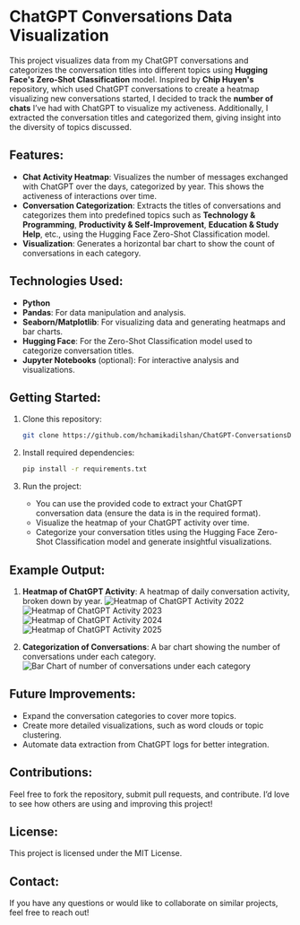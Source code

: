 # ChatGPT Conversations Data Visualization

This project visualizes data from my ChatGPT conversations and categorizes the conversation titles into different topics using **Hugging Face's Zero-Shot Classification** model. Inspired by **Chip Huyen's** repository, which used ChatGPT conversations to create a heatmap visualizing new conversations started, I decided to track the **number of chats** I’ve had with ChatGPT to visualize my activeness. Additionally, I extracted the conversation titles and categorized them, giving insight into the diversity of topics discussed.

## Features:
- **Chat Activity Heatmap**: Visualizes the number of messages exchanged with ChatGPT over the days, categorized by year. This shows the activeness of interactions over time.
- **Conversation Categorization**: Extracts the titles of conversations and categorizes them into predefined topics such as **Technology & Programming**, **Productivity & Self-Improvement**, **Education & Study Help**, etc., using the Hugging Face Zero-Shot Classification model.
- **Visualization**: Generates a horizontal bar chart to show the count of conversations in each category.

## Technologies Used:
- **Python** 
- **Pandas**: For data manipulation and analysis.
- **Seaborn/Matplotlib**: For visualizing data and generating heatmaps and bar charts.
- **Hugging Face**: For the Zero-Shot Classification model used to categorize conversation titles.
- **Jupyter Notebooks** (optional): For interactive analysis and visualizations.

## Getting Started:
1. Clone this repository:
   ```bash
   git clone https://github.com/hchamikadilshan/ChatGPT-ConversationsData-Visualization.git
   ```

2. Install required dependencies:
   ```bash
   pip install -r requirements.txt
   ```

3. Run the project:
   - You can use the provided code to extract your ChatGPT conversation data (ensure the data is in the required format).
   - Visualize the heatmap of your ChatGPT activity over time.
   - Categorize your conversation titles using the Hugging Face Zero-Shot Classification model and generate insightful visualizations.

## Example Output:
1. **Heatmap of ChatGPT Activity**: A heatmap of daily conversation activity, broken down by year.
![Heatmap of ChatGPT Activity 2022](../images/image_1.png)
![Heatmap of ChatGPT Activity 2023](../images/image_2.png)
![Heatmap of ChatGPT Activity 2024](../images/image_3.png)
![Heatmap of ChatGPT Activity 2025](../images/image_4.png)

2. **Categorization of Conversations**: A bar chart showing the number of conversations under each category.
![Bar Chart of number of conversations under each category](../images/image_5.png)

## Future Improvements:
- Expand the conversation categories to cover more topics.
- Create more detailed visualizations, such as word clouds or topic clustering.
- Automate data extraction from ChatGPT logs for better integration.

## Contributions:
Feel free to fork the repository, submit pull requests, and contribute. I’d love to see how others are using and improving this project!

## License:
This project is licensed under the MIT License.

## Contact:
If you have any questions or would like to collaborate on similar projects, feel free to reach out!
